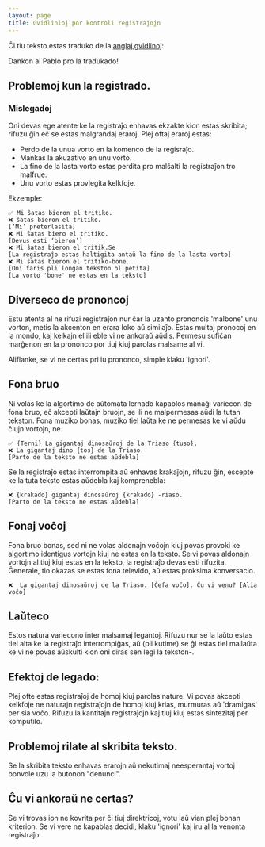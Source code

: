 ```yaml
---
layout: page
title: Gvidlinioj por kontroli registraĵojn
---
```


Ĉi tiu teksto estas traduko de la [anglaj gvidlinoj](https://discourse.mozilla.org/t/discussion-of-new-guidelines-for-recording-validation/36465):

Dankon al Pablo pro la tradukado!

## Problemoj kun la registrado.

### Mislegadoj 

Oni devas ege atente ke la registraĵo enhavas ekzakte kion estas skribita; rifuzu ĝin eĉ se estas malgrandaj eraroj. Plej oftaj eraroj estas:

- Perdo de la unua vorto en la komenco de la regisraĵo.
- Mankas la akuzativo en unu vorto.
- La fino de la lasta vorto estas perdita pro malŝalti la registraĵon tro malfrue.
- Unu vorto estas provlegita kelkfoje.

Ekzemple:

    ✅ Mi ŝatas bieron el tritiko.
    ❌ ŝatas bieron el tritiko.
    [‘Mi’ preterlasita]
    ❌ Mi ŝatas biero el tritiko.
    [Devus esti ‘bieron’]
    ❌ Mi ŝatas bieron el tritik.Se
    [La registraĵo estas haltigita antaŭ la fino de la lasta vorto]
    ❌ Mi ŝatas bieron el tritiko-bone.
    [Oni faris pli longan tekston ol petita]
    [La vorto 'bone' ne estas en la teksto]

## Diverseco de prononcoj

Estu atenta al ne rifuzi registraĵon nur ĉar la uzanto prononcis 'malbone' unu vorton, metis la akcenton en erara loko aŭ similaĵo. Estas multaj pronocoj en la mondo, kaj kelkajn el ili eble vi ne ankoraŭ aŭdis. Permesu sufiĉan marĝenon en la prononco
por tiuj kiuj parolas malsame al vi.

Aliflanke, se vi ne certas pri iu prononco, simple klaku 'ignori'.

## Fona bruo

Ni volas ke la algortimo de aŭtomata lernado kapablos manaĝi variecon de fona bruo, eĉ akcepti laŭtajn bruojn, se ili ne malpermesas aŭdi la tutan tekston. Fona muziko bonas, muziko tiel laŭta ke ne permesas ke vi aŭdu ĉiujn vortojn, ne.

    ✅ {Terni} La gigantaj dinosaŭroj de la Triaso {tuso}.
    ❌ La gigantaj dino {tos} de la Triaso.
    [Parto de la teksto ne estas aŭdebla]

Se la registraĵo estas interrompita aŭ enhavas krakaĵojn, rifuzu ĝin, escepte ke la tuta teksto estas aŭdebla kaj komprenebla:

    ❌ {krakado} gigantaj dinosaŭroj {krakado} -riaso.
    [Parto de la teksto ne estas aŭdebla]

## Fonaj voĉoj

Fona bruo bonas, sed ni ne volas aldonajn voĉojn kiuj povas provoki ke algortimo identigus vortojn kiuj ne estas en la teksto. Se vi povas aldonajn vortojn al tiuj kiuj estas en la teksto, la registraĵo devas esti rifuzita. Ĝenerale, tio okazas se estas fona televido, aŭ estas proksima konversacio.

    ❌  La gigantaj dinosaŭroj de la Triaso. [Ĉefa voĉo]. Ĉu vi venu? [Alia voĉo]

## Laŭteco

Estos natura variecono inter malsamaj legantoj. Rifuzu nur se la laŭto estas tiel alta ke la registraĵo interrompiĝas, aŭ (pli kutime) se ĝi estas tiel mallaŭta ke vi ne povas aŭskulti kion oni diras sen legi la tekston-.

## Efektoj de legado:

Plej ofte estas registraĵoj de homoj kiuj parolas nature. Vi povas akcepti kelkfoje ne naturajn registraĵojn de homoj kiuj krias, murmuras aŭ 'dramigas' per sia voĉo. Rifuzu la kantitajn registraĵojn kaj tiuj kiuj estas sintezitaj per komputilo.

## Problemoj rilate al skribita teksto.

Se la skribita teksto enhavas erarojn aŭ nekutimaj neesperantaj vortoj bonvole uzu la butonon "denunci".

## Ĉu vi ankoraŭ ne certas?

Se vi trovas ion ne kovrita per ĉi tiuj direktricoj, votu laŭ vian plej bonan kriterion. Se vi vere ne kapablas decidi, klaku 'ignori' kaj iru al la venonta registraĵo. 

